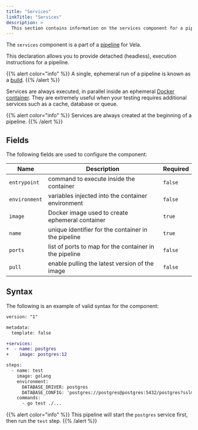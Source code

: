 ```yaml
---
title: "Services"
linkTitle: "Services"
description: >
  This section contains information on the services component for a pipeline.
---
```


The `services` component is a part of a [pipeline](/docs/concepts/pipeline/) for Vela.

This declaration allows you to provide detached (headless), execution instructions for a pipeline.

{{% alert color="info" %}}
A single, ephemeral run of a pipeline is known as a [build](/docs/concepts/system/build/).
{{% /alert %}}

Services are always executed, in parallel inside an ephemeral [Docker container](https://www.docker.com/resources/what-container). They are extremely useful when your testing requires additional services such as a cache, database or queue.

{{% alert color="info" %}}
Services are always created at the beginning of a pipeline.
{{% /alert %}}

## Fields

The following fields are used to configure the component:

| Name          | Description                                            | Required |
| ------------- | ------------------------------------------------------ | -------- |
| `entrypoint`  | command to execute inside the container                | `false`  |
| `environment` | variables injected into the container environment      | `false`  |
| `image`       | Docker image used to create ephemeral container        | `true`   |
| `name`        | unique identifier for the container in the pipeline    | `true`   |
| `ports`       | list of ports to map for the container in the pipeline | `false`  |
| `pull`        | enable pulling the latest version of the image         | `false`  |

## Syntax

The following is an example of valid syntax for the component:

```diff
version: "1"

metadata:
  template: false

+services:
+  - name: postgres
+    image: postgres:12

steps:
  - name: test
    image: golang
    environment:
      DATABASE_DRIVER: postgres
      DATABASE_CONFIG: 'postgres://postgres@postgres:5432/postgres?sslmode=disable'
    commands:
      - go test ./...
```

{{% alert color="info" %}}
This pipeline will start the `postgres` service first, then run the `test` step.
{{% /alert %}}
